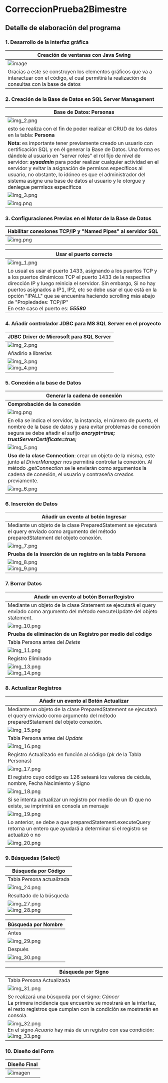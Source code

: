 # CorreccionPrueba2Bimestre
## Detalle de elaboración del programa
### 1. Desarrollo de la interfaz gráfica
|Creación de ventanas con Java Swing|
|-|
|![image](https://github.com/DavidPK8/CorreccionPrueba2Bimestre/assets/117743650/db825df7-b486-4d35-a3ca-6eedc59a4f0e)|
|Gracias a este se construyen los elementos gráficos que va a interactuar con el código, el cual permitirá la realización de consultas con la base de datos|
### 2. Creación de la Base de Datos en SQL Server Managament
| Base de Datos: Personas                                                                                                                                                                                                                                                                                                                                                                                                                                                              |
|--------------------------------------------------------------------------------------------------------------------------------------------------------------------------------------------------------------------------------------------------------------------------------------------------------------------------------------------------------------------------------------------------------------------------------------------------------------------------------------|
| ![img_2.png](img/img_2.png)                                                                                                                                                                                                                                                                                                                                                                                                                                                          |
| esto se realiza con el fin de poder realizar el CRUD de los datos en la tabla: **Persona**                                                                                                                                                                                                                                                                                                                                                                                           |
| **Nota:** es importante tener previamente creado un usuario con certificación SQL y en él generar la Base de Datos. Una forma es dándole al usuario en "server roles" el rol fijo de nivel de servidor: ***sysadmin*** para poder realizar cualquier actividad en el servidor y evitar la asignación de permisos específicos al usuario, no obstante, lo idóneo es que el administrador del sistema asigne una base de datos al usuario y le otorgue y deniegue permisos específicos |
| ![img_3.png](img/img_3.png)                                                                                                                                                                                                                                                                                                                                                                                                                                                          |
| ![img.png](img/img4.png)                                                                                                                                                                                                                                                                                                                                                                                                                                                             <br/>|

### 3. Configuraciones Previas en el Motor de la Base de Datos
| Habilitar conexiones TCP/IP y "Named Pipes" al servidor SQL |
|------------------------------------------------------------|
|![img.png](img/img36.png)|

| Usar el puerto correcto                                                                                                                                                                                                                                                                                                                                                                        |
|------------------------------------------------------------------------------------------------------------------------------------------------------------------------------------------------------------------------------------------------------------------------------------------------------------------------------------------------------------------------------------------------|
| ![img_1.png](img/img_1.png)                                                                                                                                                                                                                                                                                                                                                                        |
| Lo usual es usar el puerto 1433, asignando a los puertos TCP y a los puertos dinámicos TCP el puerto 1433 de la respectiva dirección IP y luego reinicia el servidor. Sin embargo, Si no hay puertos asignados a IP1, IP2, etc se debe usar el que está en la opción "IPALL" que se encuentra haciendo scrolling más abajo de "Propiedades: TCP/IP"<br/>En este caso el puerto es: ***55580*** |

### 4. Añadir controlador JDBC para MS SQL Server en el proyecto
| JDBC Driver de Microsoft para SQL Server |
|-----------------------------------------|
| ![img_2.png](img/img_34.png)                 |
| Añadirlo a librerías                    |
|![img_3.png](img/img_35.png)                                         <br/>![img_4.png](img/img_4.png)|

### 5. Conexión a la base de Datos
| Generar la cadena de conexión                                                                                                                                                                                                                                 |
|---------------------------------------------------------------------------------------------------------------------------------------------------------------------------------------------------------------------------------------------------------------|
| **Comprobación de la conexión**                                                                                                                                                                                                                               |
|![img.png](img/img37.png)|
| En ella se indica el servidor, la instancia, el número de puerto, el nombre de la base de datos y para evitar problemas de conexión segura se debe añadir el sufijo ***encrypt=true; trustServerCertificate=true;***                                          |
| ![img_5.png](img/img_5.png)                                                                                                                                                                                                                                   |
| **Uso de la clase Connection**: crear un objeto de la misma, este junto al *DriverManager* nos permitirá controlar la conexión. Al método *.getConnection* se le enviarán como argumentos la cadena de conexión, el usuario y contraseña creados previamente. |
| ![img_6.png](img/img_6.png)                                                                                                                                                                                                                                   |

### 6. Inserción de Datos
| Añadir un evento al botón Ingresar                                                                                                              |
|-------------------------------------------------------------------------------------------------------------------------------------------------|
| Mediante un objeto de la clase PreparedStatement se ejecutará el query enviado como argumento del método preparedStatement del objeto conexión. |
| ![img_7.png](img/img_7.png)                                                                                                                         |
| **Prueba de la inserción de un registro en la tabla Persona**                                                                                   |
|  ![img_8.png](img/img_8.png)                                                                                                                                               <br/>![img_9.png](img/img_9.png)|

### 7. Borrar Datos
| Añadir un evento al botón BorrarRegistro                                                                                             |
|--------------------------------------------------------------------------------------------------------------------------------------|
| Mediante un objeto de la clase Statement se ejecutará el query enviado como argumento del método executeUpdate del objeto statement. |
| ![img_10.png](img/img_10.png)                                                                                                            |
| **Prueba de eliminación de un Registro por medio del código**                                                                        |
| Tabla Persona antes del *Delete*                                                                                                     |
| ![img_11.png](img/img_11.png)                                                                                                            |
| Registro Eliminado                                                                                                                   |
| ![img_13.png](img/img_13.png)<br/>![img_14.png](img/img_14.png)                                                                                                            |                                                                                                            

### 8. Actualizar Registros
| Añadir un evento al Botón Actualizar                                                                                                            |
|-------------------------------------------------------------------------------------------------------------------------------------------------|
| Mediante un objeto de la clase PreparedStatement se ejecutará el query enviado como argumento del método preparedStatement del objeto conexión. |
| ![img_15.png](img/img_15.png)                                                                                                                       |
| Tabla Persona antes del *Update*                                                                                                                |
| ![img_16.png](img/img_16.png)                                                                                                                       |
| Registro Actualizado en función al código (pk de la Tabla Personas)                                                                             |
| ![img_17.png](img/img_17.png)                                                                                                                       |
| El registro cuyo código es 126 seteará los valores de cédula, nombre, Fecha Nacimiento y Signo                                                  |
| ![img_18.png](img/img_18.png)                                                                                                                       |
| Si se intenta actualizar un registro por medio de un ID que no existe, se imprimirá en consola un mensaje                                       |
| ![img_19.png](img/img_19.png)                                                                                                                       |
| Lo anterior, se debe a que preparedStatement.executeQuery retorna un entero que ayudará a determinar si el registro se actualizó o no           |
|![img_20.png](img/img_20.png)|

### 9. Búsquedas (Select)
| Búsqueda por Código                                      |
|----------------------------------------------------------|
| Tabla Persona actualizada                                |
| ![img_24.png](img/img_24.png)                                |
| Resultado de la búsqueda                                 |
| ![img_27.png](img/img_27.png)<br/>![img_28.png](img/img_28.png)  |

| Búsqueda por Nombre       |
|---------------------------|
| Antes                     |
| ![img_29.png](img/img_29.png) |
| Después                   |
|![img_30.png](img/img_30.png)|

| Búsqueda por Signo                                                                                                                                                                            |
|-----------------------------------------------------------------------------------------------------------------------------------------------------------------------------------------------|
| Tabla Persona Actualizada                                                                                                                                                                     |
| ![img_31.png](img/img_31.png)                                                                                                                                                                     |
| Se realizará una búsqueda por el signo: *Cáncer*<br/>La primera incidencia que encuentre se mostrará en la interfaz, el resto registros que cumplan con la condición se mostrarán en consola. |
| ![img_32.png](img/img_32.png)<br/>En el signo *Acuario* hay más de un registro con esa condición:![img_33.png](img/img_33.png)                                                                        |

### 10. Diseño del Form
| Diseño Final                                                                                                           |
|------------------------------------------------------------------------------------------------------------------------|
| ![imagen](https://github.com/DavidPK8/CorreccionPrueba2Bimestre/assets/117743650/497a5993-a0dc-4b63-8bfb-5e190c8af093) |
